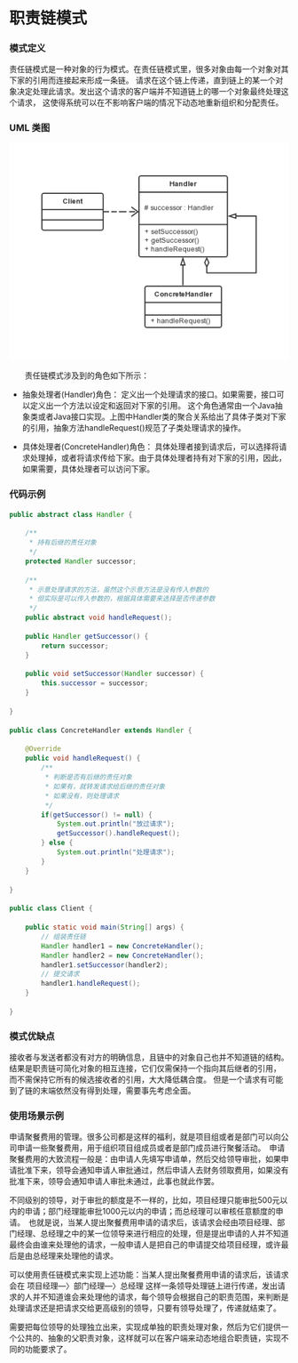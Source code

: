 职责链模式
===

### 模式定义

责任链模式是一种对象的行为模式。在责任链模式里，很多对象由每一个对象对其下家的引用而连接起来形成一条链。
请求在这个链上传递，直到链上的某一个对象决定处理此请求。发出这个请求的客户端并不知道链上的哪一个对象最终处理这个请求，
这使得系统可以在不影响客户端的情况下动态地重新组织和分配责任。

### UML 类图

![职责链模式 UML 图](img/20-chain-of-responsibility.png)

　　责任链模式涉及到的角色如下所示：

- 抽象处理者(Handler)角色：
定义出一个处理请求的接口。如果需要，接口可以定义出一个方法以设定和返回对下家的引用。
这个角色通常由一个Java抽象类或者Java接口实现。上图中Handler类的聚合关系给出了具体子类对下家的引用，抽象方法handleRequest()规范了子类处理请求的操作。

- 具体处理者(ConcreteHandler)角色：
具体处理者接到请求后，可以选择将请求处理掉，或者将请求传给下家。由于具体处理者持有对下家的引用，因此，如果需要，具体处理者可以访问下家。


### 代码示例

```java
public abstract class Handler {

    /**
     * 持有后继的责任对象
     */
    protected Handler successor;

    /**
     * 示意处理请求的方法，虽然这个示意方法是没有传入参数的
     * 但实际是可以传入参数的，根据具体需要来选择是否传递参数
     */
    public abstract void handleRequest();

    public Handler getSuccessor() {
        return successor;
    }

    public void setSuccessor(Handler successor) {
        this.successor = successor;
    }

}

public class ConcreteHandler extends Handler {

    @Override
    public void handleRequest() {
        /**
         * 判断是否有后继的责任对象
         * 如果有，就转发请求给后继的责任对象
         * 如果没有，则处理请求
         */
        if(getSuccessor() != null) {
            System.out.println("放过请求");
            getSuccessor().handleRequest();
        } else {
            System.out.println("处理请求");
        }
    }

}

public class Client {

    public static void main(String[] args) {
        // 组装责任链
        Handler handler1 = new ConcreteHandler();
        Handler handler2 = new ConcreteHandler();
        handler1.setSuccessor(handler2);
        // 提交请求
        handler1.handleRequest();
    }

}

```

### 模式优缺点

接收者与发送者都没有对方的明确信息，且链中的对象自己也并不知道链的结构。结果是职责链可简化对象的相互连接，它们仅需保持一个指向其后继者的引用，
而不需保持它所有的候选接收者的引用，大大降低耦合度。
但是一个请求有可能到了链的末端依然没有得到处理，需要事先考虑全面。

### 使用场景示例

申请聚餐费用的管理。很多公司都是这样的福利，就是项目组或者是部门可以向公司申请一些聚餐费用，用于组织项目组成员或者是部门成员进行聚餐活动。　申请聚餐费用的大致流程一般是：由申请人先填写申请单，然后交给领导审批，如果申请批准下来，领导会通知申请人审批通过，然后申请人去财务领取费用，如果没有批准下来，领导会通知申请人审批未通过，此事也就此作罢。

不同级别的领导，对于审批的额度是不一样的，比如，项目经理只能审批500元以内的申请；部门经理能审批1000元以内的申请；而总经理可以审核任意额度的申请。　也就是说，当某人提出聚餐费用申请的请求后，该请求会经由项目经理、部门经理、总经理之中的某一位领导来进行相应的处理，但是提出申请的人并不知道最终会由谁来处理他的请求，一般申请人是把自己的申请提交给项目经理，或许最后是由总经理来处理他的请求。

可以使用责任链模式来实现上述功能：当某人提出聚餐费用申请的请求后，该请求会在 项目经理—〉部门经理—〉总经理 这样一条领导处理链上进行传递，发出请求的人并不知道谁会来处理他的请求，每个领导会根据自己的职责范围，来判断是处理请求还是把请求交给更高级别的领导，只要有领导处理了，传递就结束了。

需要把每位领导的处理独立出来，实现成单独的职责处理对象，然后为它们提供一个公共的、抽象的父职责对象，这样就可以在客户端来动态地组合职责链，实现不同的功能要求了。

